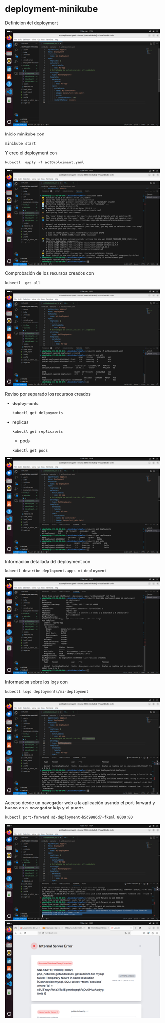 # deployment-minikube

Definicion del deployment

![imagen](./img/1.png)

Inicio minikube con  

```
minikube start
```

Y creo el deployment con

```
kubectl  apply -f actDeploiment.yaml
```

![imagen](./img/2.png)

Comprobación de los recursos creados con  

```
kubectl  get all
```

![imagen](./img/3.png)

Reviso por separado los recursos creados
- deployments

  ```
  kubectl get delpoyments 
  ```

- replicas

  ```
  kubectl get replicasets
  ```

  - pods
 
  ```
  kubectl get pods 
  ```

![imagen](./img/4.png)

Informacion detallada del deployment con  

```
kubectl describe deployment.apps mi-deployment
```

![imagen](./img/5.png)

Informacion sobre los logs con  

```
kubectl logs deployments/mi-deployment
```

![imagen](./img/6.png)

Acceso desde un navegador web a la aplicación usando el port-forward y busco en el navegador la ip y el puerto

```
kubectl port-forward mi-deployment-b5d9986d7-fksml 8000:80
```

![imagen](./img/7.png)
![imagen](./img/8.png)
